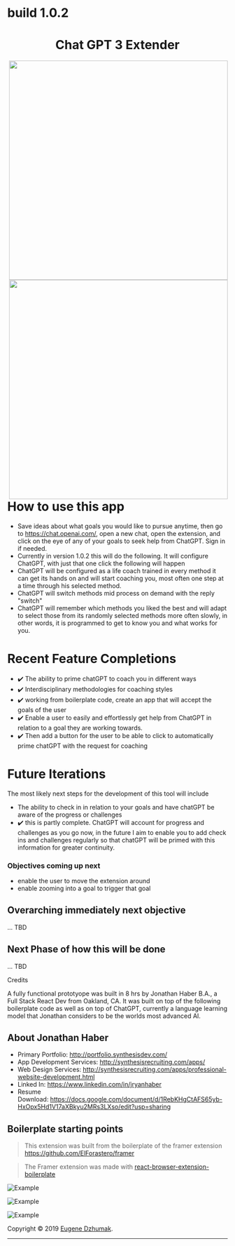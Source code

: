 # build 1.0.2

<h1 align="center">Chat GPT 3 Extender</h1>

<img src="https://user-images.githubusercontent.com/167328/210121907-e2f2411a-8c35-47a2-b67a-2764c473ce20.png" width=500 align=right>
<img src="https://user-images.githubusercontent.com/167328/210121940-1d4c0491-3cda-45fe-91b9-660a6a0759d0.png" width=500 align=right>



# How to use this app

- Save ideas about what goals you would like to pursue anytime, then go to https://chat.openai.com/, open a new chat, open the extension, and click on the eye of any of your goals to seek help from ChatGPT. Sign in if needed.
- Currently in version 1.0.2 this will do the following. It will configure ChatGPT, with just that one click the following will happen
- ChatGPT will be configured as a life coach trained in every method it can get its hands on and will start coaching you, most often one step at a time through his selected method.
- ChatGPT will switch methods mid process on demand with the reply "switch"
- ChatGPT will remember which methods you liked the best and will adapt to select those from its randomly selected methods more often slowly, in other words, it is programmed to get to know you and what works for you.

# Recent Feature Completions

- ✔️ The ability to prime chatGPT to coach you in different ways
- ✔️ Interdisciplinary methodologies for coaching styles
- ✔️ working from boilerplate code, create an app that will accept the goals of the user
- ✔️ Enable a user to easily and effortlessly get help from ChatGPT in relation to a goal they are working towards.
- ✔️ Then add a button for the user to be able to click to automatically prime chatGPT with the request for coaching

# Future Iterations

The most likely next steps for the development of this tool will include

- The ability to check in in relation to your goals and have chatGPT be aware of the progress or challenges
- ✔️ this is partly complete. ChatGPT will account for progress and challenges as you go now, in the future I aim to enable you to add check ins and challenges regularly so that chatGPT will be primed with this information for greater continuity.

### Objectives coming up next

- enable the user to move the extension around
- enable zooming into a goal to trigger that goal

## Overarching immediately next objective

... TBD

## Next Phase of how this will be done

... TBD

Credits

A fully functional prototyope was built in 8 hrs by Jonathan Haber B.A., a Full Stack React Dev from Oakland, CA. It was built on top of the following boilerplate code as well as on top of ChatGPT, currently a language learning model that Jonathan considers to be the worlds most advanced AI.

## About Jonathan Haber

- Primary Portfolio: http://portfolio.synthesisdev.com/
- App Development Services: http://synthesisrecruiting.com/apps/
- Web Design Services: http://synthesisrecruiting.com/apps/professional-website-development.html
- Linked In: https://www.linkedin.com/in/jryanhaber
- Resume Download: https://docs.google.com/document/d/1RebKHgCtAFS65yb-HxOpx5Hd1V17aXBkyu2MRs3LXso/edit?usp=sharing

## Boilerplate starting points

> This extension was built from the boilerplate of the framer extension https://github.com/ElForastero/framer

> The Framer extension was made with [react-browser-extension-boilerplate](https://github.com/ElForastero/react-browser-extension-boilerplate)

![Example](example.gif)

![Example](screenshot-dark.png)

![Example](screenshot-options.png)

Copyright © 2019 [Eugene Dzhumak](https://github.com/ElForastero).

---
